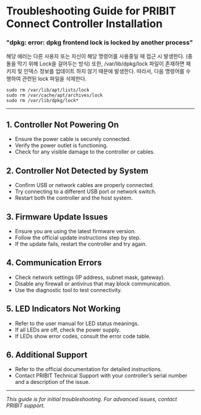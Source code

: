 # Troubleshooting Guide for PRIBIT Connect Controller Installation






### "dpkg: error: dpkg frontend lock is locked by another process"

해당 에러는 다른 사용자 또는 자신이 해당 명령어를 사용중일 때 접근 시 발생한다. (충돌을 막기 위해 Lock을 걸어두는 방식)
또한, /var/lib/dpkg/lock 파일이 존재하면 패키지 및 인덱스 정보를 업데이트 하지 않기 때문에 발생한다. 
따라서, 다음 명령어를 수행하여 관련된 lock 파일을 삭제한다. 

```
sudo rm /var/lib/apt/lists/lock
sudo rm /var/cache/apt/archives/lock
sudo rm /var/lib/dpkg/lock* 
```

***

## 1. Controller Not Powering On
- Ensure the power cable is securely connected.
- Verify the power outlet is functioning.
- Check for any visible damage to the controller or cables.

## 2. Controller Not Detected by System
- Confirm USB or network cables are properly connected.
- Try connecting to a different USB port or network switch.
- Restart both the controller and the host system.

## 3. Firmware Update Issues
- Ensure you are using the latest firmware version.
- Follow the official update instructions step by step.
- If the update fails, restart the controller and try again.

## 4. Communication Errors
- Check network settings (IP address, subnet mask, gateway).
- Disable any firewall or antivirus that may block communication.
- Use the diagnostic tool to test connectivity.

## 5. LED Indicators Not Working
- Refer to the user manual for LED status meanings.
- If all LEDs are off, check the power supply.
- If LEDs show error codes, consult the error code table.

## 6. Additional Support
- Refer to the official documentation for detailed instructions.
- Contact PRIBIT Technical Support with your controller’s serial number and a description of the issue.

---
*This guide is for initial troubleshooting. For advanced issues, contact PRIBIT support.*
